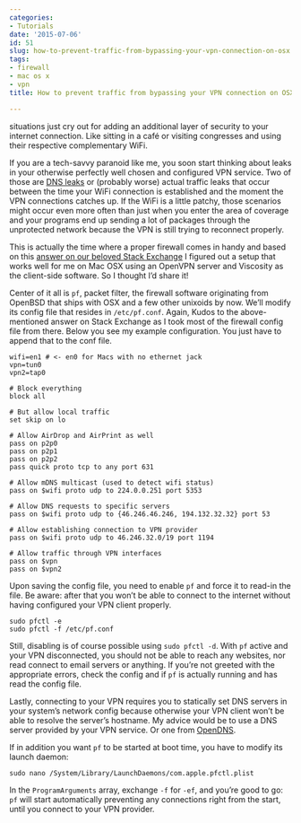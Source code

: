 ```yaml
---
categories:
- Tutorials
date: '2015-07-06'
id: 51
slug: how-to-prevent-traffic-from-bypassing-your-vpn-connection-on-osx
tags:
- firewall
- mac os x
- vpn
title: How to prevent traffic from bypassing your VPN connection on OSX

---
```


situations just cry out for adding an additional layer of security to your internet connection. Like sitting in a café or visiting congresses and using their respective complementary WiFi.

If you are a tech-savvy paranoid like me, you soon start thinking about leaks in your otherwise perfectly well chosen and configured VPN service. Two of those are [DNS leaks](https://www.dnsleaktest.com/what-is-a-dns-leak.html) or (probably worse) actual traffic leaks that occur between the time your WiFi connection is established and the moment the VPN connections catches up. If the WiFi is a little patchy, those scenarios might occur even more often than just when you enter the area of coverage and your programs end up sending a lot of packages through the unprotected network because the VPN is still trying to reconnect properly.

This is actually the time where a proper firewall comes in handy and based on this [answer on our beloved Stack Exchange](http://superuser.com/q/468919) I figured out a setup that works well for me on Mac OSX using an OpenVPN server and Viscosity as the client-side software. So I thought I&#8217;d share it!

<!--more-->

Center of it all is `pf`, packet filter, the firewall software originating from OpenBSD that ships with OSX and a few other unixoids by now. We&#8217;ll modify its config file that resides in `/etc/pf.conf`. Again, Kudos to the above-mentioned answer on Stack Exchange as I took most of the firewall config file from there. Below you see my example configuration. You just have to append that to the conf file.

    wifi=en1 # <- en0 for Macs with no ethernet jack
    vpn=tun0
    vpn2=tap0

    # Block everything
    block all

    # But allow local traffic
    set skip on lo

    # Allow AirDrop and AirPrint as well
    pass on p2p0
    pass on p2p1
    pass on p2p2
    pass quick proto tcp to any port 631

    # Allow mDNS multicast (used to detect wifi status)
    pass on $wifi proto udp to 224.0.0.251 port 5353

    # Allow DNS requests to specific servers
    pass on $wifi proto udp to {46.246.46.246, 194.132.32.32} port 53

    # Allow establishing connection to VPN provider
    pass on $wifi proto udp to 46.246.32.0/19 port 1194

    # Allow traffic through VPN interfaces
    pass on $vpn
    pass on $vpn2


Upon saving the config file, you need to enable `pf` and force it to read-in the file. Be aware: after that you won&#8217;t be able to connect to the internet without having configured your VPN client properly.

    sudo pfctl -e
    sudo pfctl -f /etc/pf.conf


Still, disabling is of course possible using `sudo pfctl -d`. With `pf` active and your VPN disconnected, you should not be able to reach any websites, nor read connect to email servers or anything. If you&#8217;re not greeted with the appropriate errors, check the config and if `pf` is actually running and has read the config file.

Lastly, connecting to your VPN requires you to statically set DNS servers in your system&#8217;s network config because otherwise your VPN client won&#8217;t be able to resolve the server&#8217;s hostname. My advice would be to use a DNS server provided by your VPN service. Or one from [OpenDNS](https://www.opendns.com/home-internet-security/opendns-ip-addresses/).

If in addition you want `pf` to be started at boot time, you have to modify its launch daemon:

    sudo nano /System/Library/LaunchDaemons/com.apple.pfctl.plist


In the `ProgramArguments` array, exchange `-f` for `-ef`, and you&#8217;re good to go: `pf` will start automatically preventing any connections right from the start, until you connect to your VPN provider.